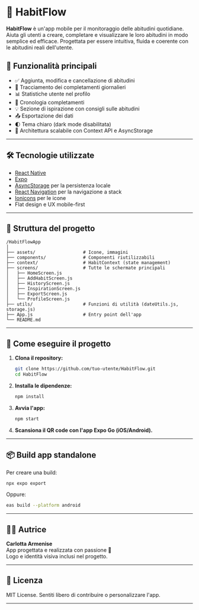 # 🌊 HabitFlow

**HabitFlow** è un'app mobile per il monitoraggio delle abitudini quotidiane. Aiuta gli utenti a creare, completare e visualizzare le loro abitudini in modo semplice ed efficace. Progettata per essere intuitiva, fluida e coerente con le abitudini reali dell'utente.

## 🧠 Funzionalità principali

- ✅ Aggiunta, modifica e cancellazione di abitudini
- 🔄 Tracciamento dei completamenti giornalieri
- 📊 Statistiche utente nel profilo
- 📆 Cronologia completamenti
- 💡 Sezione di ispirazione con consigli sulle abitudini
- 📤 Esportazione dei dati
- 🌓 Tema chiaro (dark mode disabilitata)
- 🔐 Architettura scalabile con Context API e AsyncStorage

---


## 🛠️ Tecnologie utilizzate

- [React Native](https://reactnative.dev/)
- [Expo](https://expo.dev/)
- [AsyncStorage](https://react-native-async-storage.github.io/async-storage/) per la persistenza locale
- [React Navigation](https://reactnavigation.org/) per la navigazione a stack
- [Ionicons](https://ionic.io/ionicons) per le icone
- Flat design e UX mobile-first

---

## 📁 Struttura del progetto

```
/HabitFlowApp
│
├── assets/                  # Icone, immagini
├── components/              # Componenti riutilizzabili
├── context/                 # HabitContext (state management)
├── screens/                 # Tutte le schermate principali
│   ├── HomeScreen.js
│   ├── AddHabitScreen.js
│   ├── HistoryScreen.js
│   ├── InspirationScreen.js
│   ├── ExportScreen.js
│   └── ProfileScreen.js
├── utils/                   # Funzioni di utilità (dateUtils.js, storage.js)
├── App.js                   # Entry point dell'app
└── README.md
```

---

## 🚀 Come eseguire il progetto

1. **Clona il repository:**

   ```bash
   git clone https://github.com/tuo-utente/HabitFlow.git
   cd HabitFlow
   ```

2. **Installa le dipendenze:**

   ```bash
   npm install
   ```

3. **Avvia l'app:**

   ```bash
   npm start
   ```

4. **Scansiona il QR code con l'app Expo Go (iOS/Android).**

---

## 📦 Build app standalone

Per creare una build:

```bash
npx expo export
```

Oppure:

```bash
eas build --platform android
```

---

## 👩‍🎨 Autrice

**Carlotta Armenise**  
App progettata e realizzata con passione 💙  
Logo e identità visiva inclusi nel progetto.

---

## 📄 Licenza

MIT License. Sentiti libero di contribuire o personalizzare l'app.

---